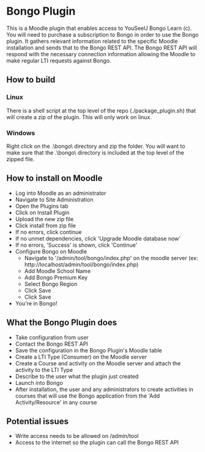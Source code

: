 # Bongo Plugin

This is a Moodle plugin that enables access to YouSeeU Bongo Learn (c). You will need to purchase a subscription to
Bongo in order to use the Bongo plugin. It gathers relevant information related to the specific Moodle installation and 
sends that to the Bongo REST API. The Bongo REST API will respond with the necessary connection information allowing 
the Moodle to make regular LTI requests against Bongo.

## How to build

### Linux
There is a shell script at the top level of the repo (./package_plugin.sh) that will create a zip of the plugin.  This
will only work on linux.

### Windows
Right click on the .\bongo\ directory and zip the folder. You will want to make sure that the .\bongo\ directory is
included at the top level of the zipped file.

## How to install on Moodle
* Log into Moodle as an administrator
* Navigate to Site Administration
* Open the Plugins tab
* Click on Install Plugin
* Upload the new zip file
* Click install from zip file
* If no errors, click continue
* If no unmet dependencies, click 'Upgrade Moodle database now'
* If no errors, 'Success' is shown, click 'Continue'
* Configure Bongo on Moodle
    * Navigate to '/admin/tool/bongo/index.php' on the moodle server (ex: http://localhost/admin/tool/bongo/index.php)
    * Add Moodle School Name
    * Add Bongo Premium Key
    * Select Bongo Region
    * Click Save
    * Click Save
* You're in Bongo!

## What the Bongo Plugin does
* Take configuration from user
* Contact the Bongo REST API
* Save the configuration in the Bongo Plugin's Moodle table
* Create a LTI Type (Consumer) on the Moodle server
* Create a Course and activity on the Moodle server and attach the activity to the LTI Type
* Describe to the user what the plugin just created
* Launch into Bongo
* After installation, the user and any administrators to create activities in courses that will use the Bongo
application from the 'Add Activity/Resource' in any course

## Potential issues
* Write access needs to be allowed on <Moodle root>/admin/tool
* Access to the internet so the plugin can call the Bongo REST API
